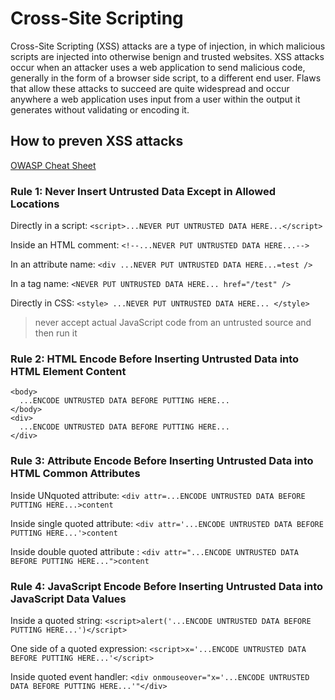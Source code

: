 # Cross-Site Scripting

Cross-Site Scripting (XSS) attacks are a type of injection, in which malicious scripts are injected into otherwise benign and trusted websites. XSS attacks occur when an attacker uses a web application to send malicious code, generally in the form of a browser side script, to a different end user. Flaws that allow these attacks to succeed are quite widespread and occur anywhere a web application uses input from a user within the output it generates without validating or encoding it.

## How to preven XSS attacks

[OWASP Cheat Sheet](https://cheatsheetseries.owasp.org/cheatsheets/Cross_Site_Scripting_Prevention_Cheat_Sheet.html)

### Rule 1: Never Insert Untrusted Data Except in Allowed Locations

Directly in a script:
`<script>...NEVER PUT UNTRUSTED DATA HERE...</script>`

Inside an HTML comment:
`<!--...NEVER PUT UNTRUSTED DATA HERE...-->`

In an attribute name:
`<div ...NEVER PUT UNTRUSTED DATA HERE...=test />`

In a tag name:
`<NEVER PUT UNTRUSTED DATA HERE... href="/test" />`

Directly in CSS:
`<style>
...NEVER PUT UNTRUSTED DATA HERE...
</style>
`
>never accept actual JavaScript code from an untrusted source and then run it

### Rule 2: HTML Encode Before Inserting Untrusted Data into HTML Element Content

```
<body>
  ...ENCODE UNTRUSTED DATA BEFORE PUTTING HERE...
</body>
<div>
  ...ENCODE UNTRUSTED DATA BEFORE PUTTING HERE...
</div>
```

### Rule 3: Attribute Encode Before Inserting Untrusted Data into HTML Common Attributes

Inside UNquoted attribute:
`<div attr=...ENCODE UNTRUSTED DATA BEFORE PUTTING HERE...>content`
  
Inside single quoted attribute:
`<div attr='...ENCODE UNTRUSTED DATA BEFORE PUTTING HERE...'>content`

Inside double quoted attribute :
`<div attr="...ENCODE UNTRUSTED DATA BEFORE PUTTING HERE...">content`

### Rule 4: JavaScript Encode Before Inserting Untrusted Data into JavaScript Data Values

Inside a quoted string:
`<script>alert('...ENCODE UNTRUSTED DATA BEFORE PUTTING HERE...')</script>`

One side of a quoted expression:
`<script>x='...ENCODE UNTRUSTED DATA BEFORE PUTTING HERE...'</script>`

Inside quoted event handler:
`<div onmouseover="x='...ENCODE UNTRUSTED DATA BEFORE PUTTING HERE...'"</div>`
